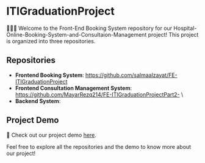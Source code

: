 
# ITIGraduationProject

👨🏻‍💻 Welcome to the Front-End Booking System repository for our Hospital-Online-Booking-System-and-Consultaion-Management project! This project is organized into three repositories.

## Repositories

- **Frontend Booking System**: https://github.com/salmaalzayat/FE-ITIGraduationProject
- **Frontend Consultation Management System**: https://github.com/MayarRezq214/FE-ITIGraduationProjectPart2- \
- **Backend System**: 

## Project Demo

🎥 Check out our project demo [here](https://drive.google.com/file/d/1_ceg2lOGsac1jRbZQVd2Pooqwp4hFxbM/view?usp=drive_link).

Feel free to explore all the repositories and the demo to know more about our project!
